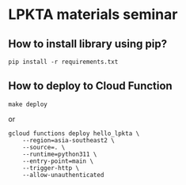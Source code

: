 # LPKTA materials seminar

## How to install library using pip?

```commandline
pip install -r requirements.txt
```

## How to deploy to Cloud Function

```commandline
make deploy
```

or 

```commandline
gcloud functions deploy hello_lpkta \
	--region=asia-southeast2 \
	--source=. \
	--runtime=python311 \
	--entry-point=main \
	--trigger-http \
	--allow-unauthenticated
```